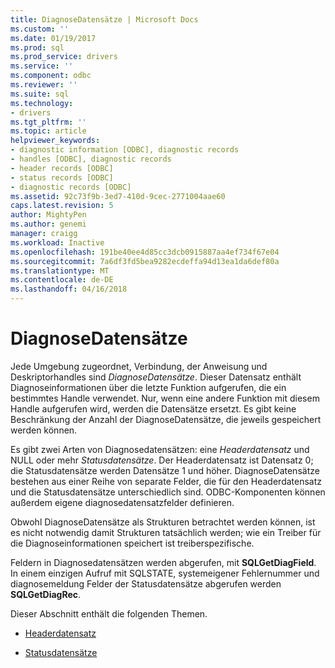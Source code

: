```yaml
---
title: DiagnoseDatensätze | Microsoft Docs
ms.custom: ''
ms.date: 01/19/2017
ms.prod: sql
ms.prod_service: drivers
ms.service: ''
ms.component: odbc
ms.reviewer: ''
ms.suite: sql
ms.technology:
- drivers
ms.tgt_pltfrm: ''
ms.topic: article
helpviewer_keywords:
- diagnostic information [ODBC], diagnostic records
- handles [ODBC], diagnostic records
- header records [ODBC]
- status records [ODBC]
- diagnostic records [ODBC]
ms.assetid: 92c73f9b-3ed7-410d-9cec-2771004aae60
caps.latest.revision: 5
author: MightyPen
ms.author: genemi
manager: craigg
ms.workload: Inactive
ms.openlocfilehash: 191be40ee4d85cc3dcb0915887aa4ef734f67e04
ms.sourcegitcommit: 7a6df3fd5bea9282ecdeffa94d13ea1da6def80a
ms.translationtype: MT
ms.contentlocale: de-DE
ms.lasthandoff: 04/16/2018
---
```

# <a name="diagnostic-records"></a>DiagnoseDatensätze
Jede Umgebung zugeordnet, Verbindung, der Anweisung und Deskriptorhandles sind *DiagnoseDatensätze*. Dieser Datensatz enthält Diagnoseinformationen über die letzte Funktion aufgerufen, die ein bestimmtes Handle verwendet. Nur, wenn eine andere Funktion mit diesem Handle aufgerufen wird, werden die Datensätze ersetzt. Es gibt keine Beschränkung der Anzahl der DiagnoseDatensätze, die jeweils gespeichert werden können.  
  
 Es gibt zwei Arten von Diagnosedatensätzen: eine *Headerdatensatz* und NULL oder mehr *Statusdatensätze*. Der Headerdatensatz ist Datensatz 0; die Statusdatensätze werden Datensätze 1 und höher. DiagnoseDatensätze bestehen aus einer Reihe von separate Felder, die für den Headerdatensatz und die Statusdatensätze unterschiedlich sind. ODBC-Komponenten können außerdem eigene diagnosedatensatzfelder definieren.  
  
 Obwohl DiagnoseDatensätze als Strukturen betrachtet werden können, ist es nicht notwendig damit Strukturen tatsächlich werden; wie ein Treiber für die Diagnoseinformationen speichert ist treiberspezifische.  
  
 Feldern in Diagnosedatensätzen werden abgerufen, mit **SQLGetDiagField**. In einem einzigen Aufruf mit SQLSTATE, systemeigener Fehlernummer und diagnosemeldung Felder der Statusdatensätze abgerufen werden **SQLGetDiagRec**.  
  
 Dieser Abschnitt enthält die folgenden Themen.  
  
-   [Headerdatensatz](../../../odbc/reference/develop-app/header-record.md)  
  
-   [Statusdatensätze](../../../odbc/reference/develop-app/status-records.md)
